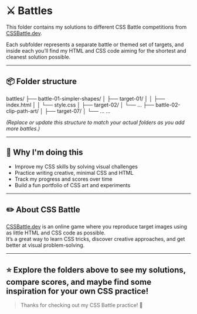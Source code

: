 # ⚔️ Battles

This folder contains my solutions to different CSS Battle competitions from [CSSBattle.dev](https://cssbattle.dev).

Each subfolder represents a separate battle or themed set of targets, and inside each you’ll find my HTML and CSS code aiming for the shortest and cleanest solution possible.

---

## 📦 Folder structure
battles/
├── battle-01-simpler-shapes/
│ ├── target-01/
│ │ ├── index.html
│ │ └── style.css
│ ├── target-02/
│ └── ...
├── battle-02-clip-path-art/
│ ├── target-07/
│ └── ...
...

*(Replace or update this structure to match your actual folders as you add more battles.)*

---

## 🌱 Why I'm doing this

- Improve my CSS skills by solving visual challenges
- Practice writing creative, minimal CSS and HTML
- Track my progress and scores over time
- Build a fun portfolio of CSS art and experiments

---

## ✏️ About CSS Battle

[CSSBattle.dev](https://cssbattle.dev) is an online game where you reproduce target images using as little HTML and CSS code as possible.  
It’s a great way to learn CSS tricks, discover creative approaches, and get better at visual problem-solving.

---

## ⭐ Explore the folders above to see my solutions, compare scores, and maybe find some inspiration for your own CSS practice!

> Thanks for checking out my CSS Battle practice! 🚀
